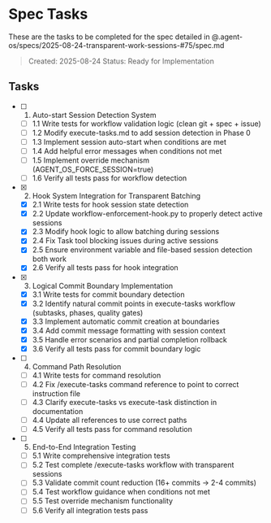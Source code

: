 # Spec Tasks

These are the tasks to be completed for the spec detailed in @.agent-os/specs/2025-08-24-transparent-work-sessions-#75/spec.md

> Created: 2025-08-24
> Status: Ready for Implementation

## Tasks

- [ ] 1. Auto-start Session Detection System
  - [ ] 1.1 Write tests for workflow validation logic (clean git + spec + issue)
  - [ ] 1.2 Modify execute-tasks.md to add session detection in Phase 0
  - [ ] 1.3 Implement session auto-start when conditions are met
  - [ ] 1.4 Add helpful error messages when conditions not met
  - [ ] 1.5 Implement override mechanism (AGENT_OS_FORCE_SESSION=true)
  - [ ] 1.6 Verify all tests pass for workflow detection

- [x] 2. Hook System Integration for Transparent Batching
  - [x] 2.1 Write tests for hook session state detection
  - [x] 2.2 Update workflow-enforcement-hook.py to properly detect active sessions
  - [x] 2.3 Modify hook logic to allow batching during sessions
  - [x] 2.4 Fix Task tool blocking issues during active sessions
  - [x] 2.5 Ensure environment variable and file-based session detection both work
  - [x] 2.6 Verify all tests pass for hook integration

- [x] 3. Logical Commit Boundary Implementation
  - [x] 3.1 Write tests for commit boundary detection
  - [x] 3.2 Identify natural commit points in execute-tasks workflow (subtasks, phases, quality gates)
  - [x] 3.3 Implement automatic commit creation at boundaries
  - [x] 3.4 Add commit message formatting with session context
  - [x] 3.5 Handle error scenarios and partial completion rollback
  - [x] 3.6 Verify all tests pass for commit boundary logic

- [ ] 4. Command Path Resolution
  - [ ] 4.1 Write tests for command resolution
  - [ ] 4.2 Fix /execute-tasks command reference to point to correct instruction file
  - [ ] 4.3 Clarify execute-tasks vs execute-task distinction in documentation
  - [ ] 4.4 Update all references to use correct paths
  - [ ] 4.5 Verify all tests pass for command resolution

- [ ] 5. End-to-End Integration Testing
  - [ ] 5.1 Write comprehensive integration tests
  - [ ] 5.2 Test complete /execute-tasks workflow with transparent sessions
  - [ ] 5.3 Validate commit count reduction (16+ commits → 2-4 commits)
  - [ ] 5.4 Test workflow guidance when conditions not met
  - [ ] 5.5 Test override mechanism functionality
  - [ ] 5.6 Verify all integration tests pass